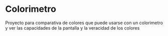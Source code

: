 # Colorimetro
Proyecto para comparativa de colores que puede usarse con un colorimetro y ver las capacidades de la pantalla y la veracidad de los colores

